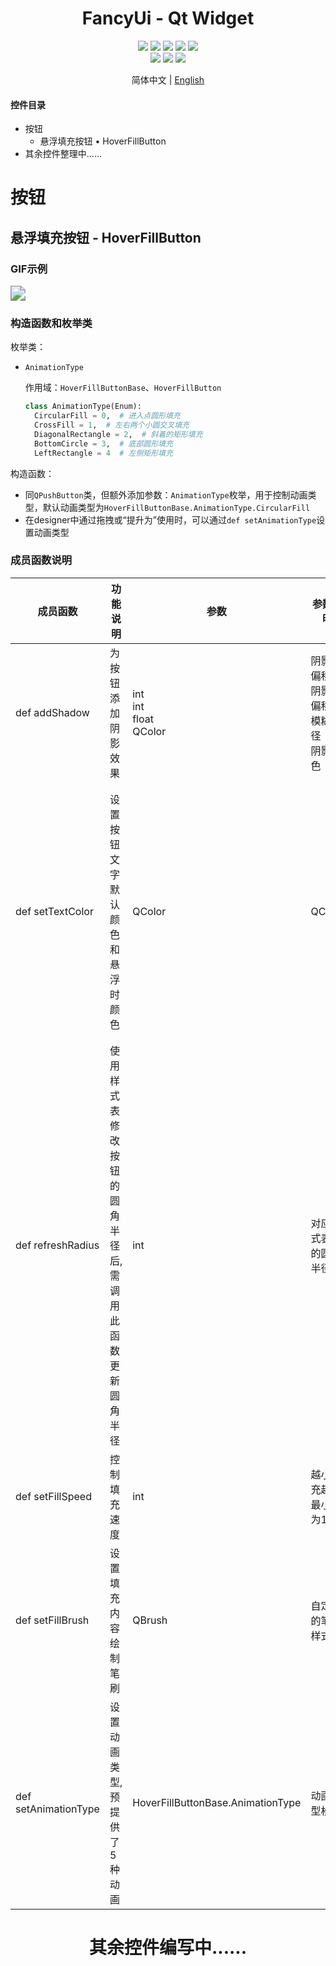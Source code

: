 <div align="center">
  <h1>FancyUi - Qt Widget</h1>
</div>


<div align="center">
  <img src="https://img.shields.io/badge/License-GPLv3-green?logoColor=63%2C%20185%2C%2017&label=License&labelColor=63%2C%20185%2C%2017&color=63%2C%20185%2C%2017">
  <img src="https://img.shields.io/badge/Language-C++-rgb(243,75,125)">
  <img src="https://img.shields.io/badge/Language-Python-rgb(53,114,165)">
  <img src="https://img.shields.io/badge/Qt-QMake-rgb(158,106,3)">
  <img src="https://img.shields.io/badge/Qt-Qt%20Widget-63%2C%20185%2C%2017">
</div>
<div align="center">
    <img src="https://img.shields.io/github/stars/BFEMCC/Qt-widget-Fancy_UI?style=default&label=%E2%AD%90%EF%B8%8Fstars">
    <img src="https://img.shields.io/github/forks/BFEMCC/Qt-widget-Fancy_UI?style=default">
    <img src="https://img.shields.io/github/watchers/BFEMCC/Qt-widget-Fancy_UI?style=default">
</div>


<p align="center">
 简体中文 | <a href="./README_EN.md">English</a>
</p>
<h4>
    控件目录
</h4>
<ul>
  <li>按钮
    <ul>
      <li>悬浮填充按钮 • HoverFillButton</li>
    </ul>
  </li>
  <li>其余控件整理中......</li>
</ul>

# 按钮

## 悬浮填充按钮 - HoverFillButton

### GIF示例

<img src="./GIF/HoverFillButton.gif" style="zoom:150%;" />

### 构造函数和枚举类

枚举类：

- `AnimationType` 

  作用域：`HoverFillButtonBase`、`HoverFillButton`

  ```python
  class AnimationType(Enum):
    CircularFill = 0,  # 进入点圆形填充
    CrossFill = 1,  # 左右两个小圆交叉填充
    DiagonalRectangle = 2,  # 斜着的矩形填充
    BottomCircle = 3,  # 底部圆形填充
    LeftRectangle = 4  # 左侧矩形填充
  ```

构造函数：

- 同`QPushButton`类，但额外添加参数：`AnimationType`枚举，用于控制动画类型，默认动画类型为`HoverFillButtonBase.AnimationType.CircularFill`
- 在designer中通过拖拽或“提升为”使用时，可以通过`def setAnimationType`设置动画类型

### 成员函数说明

<table>
    <thead>
        <tr>
            <th>成员函数</th>
            <th>功能说明</th>
            <th>参数</th>
            <th>参数说明</th>
        </tr>
    </thead>
    <tbody>
        <tr>
            <td>def addShadow</td>
            <td>为按钮添加阴影效果</td>
            <td>int<br>
                int<br>
                float<br>
                QColor</td>
            <td>阴影右偏移量<br>
                阴影下偏移量<br>
                模糊半径<br>
                阴影颜色</td>
        </tr>
        <tr>
            <td>def setTextColor</td>
            <td>设置按钮文字默认颜色和悬浮时颜色</td>
            <td>QColor</td>
            <td>QColor</td>
            <td>按钮默认文字颜色<br>按钮悬浮时文字颜色</td>
        </tr>
        <tr>
            <td>def refreshRadius</td>
            <td>使用样式表修改按钮的圆角半径后,需调用此函数更新圆角半径</td>
            <td>int</td>
            <td>对应样式表中的圆角半径值</td>
        </tr>
        <tr>
            <td>def setFillSpeed</td>
            <td>控制填充速度</td>
            <td>int</td>
            <td>越小填充越快,最小值为1</td>
        </tr>
        <tr>
            <td>def setFillBrush</td>
            <td>设置填充内容绘制笔刷</td>
            <td>QBrush</td>
            <td>自定义的笔刷样式</td>
        </tr>
        <tr>
            <td>def setAnimationType</td>
            <td>设置动画类型,预提供了5种动画</td>
            <td>HoverFillButtonBase.AnimationType</td>
            <td>动画类型枚举</td>
        </tr>
    </tbody>
</table>


<div align="center">
  <h1>其余控件编写中......</h1>
</div>

